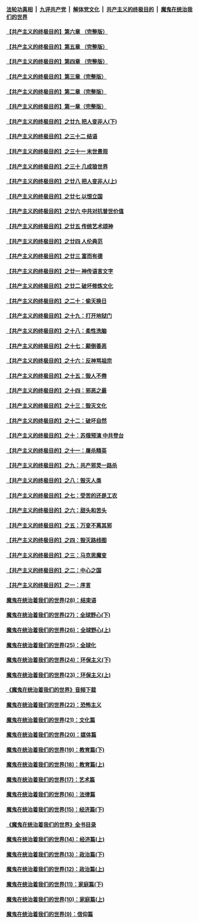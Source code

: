 

####  [法轮功真相](../../../../basic/blob/master/README.md?t=05271201) &nbsp;|&nbsp; [九评共产党](../../../../9ping.md/blob/master/README.md?t=05271201) &nbsp;|&nbsp; [解体党文化](../../../../jtdwh.md/blob/master/README.md?t=05271201)  &nbsp;|&nbsp; [共产主义的终极目的](../../../../gczydzjmd.md/blob/master/README.md?t=05271201) &nbsp;|&nbsp; [魔鬼在统治我们的世界](../../../../mgztzwmdsj.md/blob/master/README.md?t=05271201) 

#### [【共产主义的终极目的】第六章 （完整版）](../pages/nsc422/n11428913.md?t=05271201) 

#### [【共产主义的终极目的】第五章 （完整版）](../pages/nsc422/n11428912.md?t=05271201) 

#### [【共产主义的终极目的】第四章 （完整版）](../pages/nsc422/n11428907.md?t=05271201) 

#### [【共产主义的终极目的】第三章（完整版）](../pages/nsc422/n11428848.md?t=05271201) 

#### [【共产主义的终极目的】第二章（完整版）](../pages/nsc422/n11428831.md?t=05271201) 

#### [【共产主义的终极目的】第一章（完整版）](../pages/nsc422/n11417651.md?t=05271201) 

#### [【共产主义的终极目的】之廿九 把人变非人(下)](../pages/nsc422/n11344140.md?t=05271201) 

#### [【共产主义的终极目的】之三十二 结语](../pages/nsc422/n11360535.md?t=05271201) 

#### [【共产主义的终极目的】之三十一 末世景观](../pages/nsc422/n11351129.md?t=05271201) 

#### [【共产主义的终极目的】之三十 几成狼世界](../pages/nsc422/n11348280.md?t=05271201) 

#### [【共产主义的终极目的】之廿八 把人变非人(上)](../pages/nsc422/n11340492.md?t=05271201) 

#### [【共产主义的终极目的】之廿七 以恨立国](../pages/nsc422/n11336944.md?t=05271201) 

#### [【共产主义的终极目的】之廿六 中共对抗普世价值](../pages/nsc422/n11324785.md?t=05271201) 

#### [【共产主义的终极目的】之廿五 传统艺术颂神](../pages/nsc422/n11296396.md?t=05271201) 

#### [【共产主义的终极目的】之廿四 人伦典范](../pages/nsc422/n11296397.md?t=05271201) 

#### [【共产主义的终极目的】之廿三 富而有德](../pages/nsc422/n11283598.md?t=05271201) 

#### [【共产主义的终极目的】之廿一 神传语言文字](../pages/nsc422/n11263265.md?t=05271201) 

#### [【共产主义的终极目的】之廿二 破坏修炼文化](../pages/nsc422/n11245728.md?t=05271201) 

#### [【共产主义的终极目的】之二十：偷天换日](../pages/nsc422/n11238846.md?t=05271201) 

#### [【共产主义的终极目的】之十九：打开地狱门](../pages/nsc422/n11206376.md?t=05271201) 

#### [【共产主义的终极目的】之十八：柔性洗脑](../pages/nsc422/n11199994.md?t=05271201) 

#### [【共产主义的终极目的】之十七：颠倒善恶](../pages/nsc422/n11179782.md?t=05271201) 

#### [【共产主义的终极目的】之十六：反神骂祖宗](../pages/nsc422/n11166798.md?t=05271201) 

#### [【共产主义的终极目的】之十五：毁人不倦](../pages/nsc422/n11166792.md?t=05271201) 

#### [【共产主义的终极目的】之十四：邪恶之最](../pages/nsc422/n11150249.md?t=05271201) 

#### [【共产主义的终极目的】之十三：毁灭文化](../pages/nsc422/n11135227.md?t=05271201) 

#### [【共产主义的终极目的】之十二：破坏自然](../pages/nsc422/n11135214.md?t=05271201) 

#### [【共产主义的终极目的】之十：苏俄预演 中共登台](../pages/nsc422/n11118424.md?t=05271201) 

#### [【共产主义的终极目的】之十一：屠杀精英](../pages/nsc422/n11118442.md?t=05271201) 

#### [【共产主义的终极目的】之九：共产邪灵一路杀](../pages/nsc422/n11114139.md?t=05271201) 

#### [【共产主义的终极目的】之八：毁灭人类](../pages/nsc422/n11108503.md?t=05271201) 

#### [【共产主义的终极目的】之七：受苦的还是工农](../pages/nsc422/n11101809.md?t=05271201) 

#### [【共产主义的终极目的】之六：甜头和苦头](../pages/nsc422/n11096971.md?t=05271201) 

#### [【共产主义的终极目的】之五：万变不离其邪](../pages/nsc422/n11091285.md?t=05271201) 

#### [【共产主义的终极目的】之四：毁灭路线图](../pages/nsc422/n11086284.md?t=05271201) 

#### [【共产主义的终极目的】之三：马克思魔变](../pages/nsc422/n11061941.md?t=05271201) 

#### [【共产主义的终极目的】之二：中心之国](../pages/nsc422/n11047728.md?t=05271201) 

#### [【共产主义的终极目的】之一：序言](../pages/nsc422/n11086077.md?t=05271201) 

#### [魔鬼在统治着我们的世界(28)：结束语](../pages/nsc422/n10936246.md?t=05271201) 

#### [魔鬼在统治着我们的世界(27)：全球野心(下)](../pages/nsc422/n10928319.md?t=05271201) 

#### [魔鬼在统治着我们的世界(26)：全球野心(上)](../pages/nsc422/n10900318.md?t=05271201) 

#### [魔鬼在统治着我们的世界(25)：全球化](../pages/nsc422/n10788205.md?t=05271201) 

#### [魔鬼在统治着我们的世界(24)：环保主义(下)](../pages/nsc422/n10695307.md?t=05271201) 

#### [魔鬼在统治着我们的世界(23)：环保主义(上)](../pages/nsc422/n10688613.md?t=05271201) 

#### [《魔鬼在统治着我们的世界》音频下载](../pages/nsc422/n10635553.md?t=05271201) 

#### [魔鬼在统治着我们的世界(22)：恐怖主义](../pages/nsc422/n10614727.md?t=05271201) 

#### [魔鬼在统治着我们的世界(21)：文化篇](../pages/nsc422/n10597706.md?t=05271201) 

#### [魔鬼在统治着我们的世界(20)：媒体篇](../pages/nsc422/n10586579.md?t=05271201) 

#### [魔鬼在统治着我们的世界(19)：教育篇(下)](../pages/nsc422/n10564808.md?t=05271201) 

#### [魔鬼在统治着我们的世界(18)：教育篇(上)](../pages/nsc422/n10526970.md?t=05271201) 

#### [魔鬼在统治着我们的世界(17)：艺术篇](../pages/nsc422/n10499093.md?t=05271201) 

#### [魔鬼在统治着我们的世界(16)：法律篇](../pages/nsc422/n10485969.md?t=05271201) 

#### [魔鬼在统治着我们的世界(15)：经济篇(下)](../pages/nsc422/n10469975.md?t=05271201) 

#### [《魔鬼在统治着我们的世界》全书目录](../pages/nsc422/n10464261.md?t=05271201) 

#### [魔鬼在统治着我们的世界(14)：经济篇(上)](../pages/nsc422/n10457370.md?t=05271201) 

#### [魔鬼在统治着我们的世界(13)：政治篇(下)](../pages/nsc422/n10448270.md?t=05271201) 

#### [魔鬼在统治着我们的世界(12)：政治篇(上)](../pages/nsc422/n10444576.md?t=05271201) 

#### [魔鬼在统治着我们的世界(11)：家庭篇(下)](../pages/nsc422/n10440961.md?t=05271201) 

#### [魔鬼在统治着我们的世界(10)：家庭篇(上)](../pages/nsc422/n10435448.md?t=05271201) 

#### [魔鬼在统治着我们的世界(9)：信仰篇](../pages/nsc422/n10432159.md?t=05271201) 


